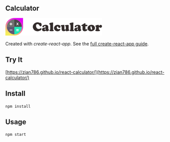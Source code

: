 Calculator
---
<img src="Logotype primary.png" width="60%" height="60%" />

Created with *create-react-app*. See the [full create-react-app guide](https://github.com/facebookincubator/create-react-app/blob/master/packages/react-scripts/template/README.md).



Try It
---

[https://zian786.github.io/react-calculator/](https://zian786.github.io/react-calculator/)



Install
---

`npm install`



Usage
---

`npm start`

